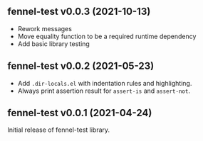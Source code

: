 ## fennel-test v0.0.3 (2021-10-13)

- Rework messages
- Move equality function to be a required runtime dependency
- Add basic library testing

## fennel-test v0.0.2 (2021-05-23)

- Add `.dir-locals.el` with indentation rules and highlighting.
- Always print assertion result for `assert-is` and `assert-not`.

## fennel-test v0.0.1 (2021-04-24)

Initial release of fennel-test library.

<!-- LocalWords: Cljlib namespace Memoization metatable metamethods
 -->
